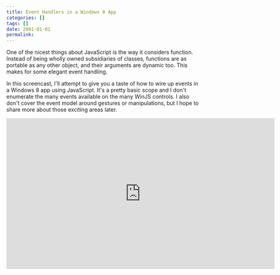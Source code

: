 ```yaml
---
title: Event Handlers in a Windows 8 App
categories: []
tags: []
date: 2001-01-01
permalink: 
---
```


One of the nicest things about JavaScript is the way it considers function. Instead of being wholly owned subsidiaries of classes, functions are as portable as any other object, and their arguments are dynamic too. This makes for some elegant event handling.

In this screencast, I'll attempt to give you a taste of how to wire up events in a Windows 8 app using JavaScript. It's a pretty basic scope and I don't enumerate the many events available on the many WinJS controls. I also don't cover the event model around gestures or manipulations, but I hope to share more about those exciting areas later.

<iframe src="http://channel9.msdn.com/Blogs/How-Do-I/How-Do-I-Use-Event-Handlers-in-a-Windows-8-App/player?w=700&h=394&format=html5" style="width:700px;height:394px;" allowFullScreen frameBorder="0" scrolling="no"></iframe>